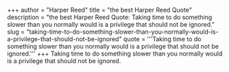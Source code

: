 +++
author = "Harper Reed"
title = "the best Harper Reed Quote"
description = "the best Harper Reed Quote: Taking time to do something slower than you normally would is a privilege that should not be ignored."
slug = "taking-time-to-do-something-slower-than-you-normally-would-is-a-privilege-that-should-not-be-ignored"
quote = '''Taking time to do something slower than you normally would is a privilege that should not be ignored.'''
+++
Taking time to do something slower than you normally would is a privilege that should not be ignored.
